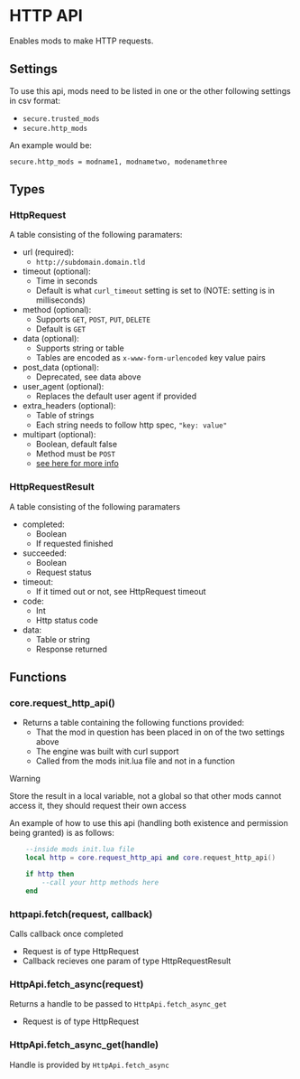 # HTTP API

Enables mods to make HTTP requests.

## Settings

To use this api, mods need to be listed in one or the other following 
settings in csv format:
* `secure.trusted_mods`
* `secure.http_mods`

An example would be:

```
secure.http_mods = modname1, modnametwo, modenamethree
```

## Types

### HttpRequest

A table consisting of the following paramaters:

* url (required): 
  * `http://subdomain.domain.tld`
* timeout (optional): 
  * Time in seconds
  * Default is what `curl_timeout` setting is set to (NOTE: setting is 
    in milliseconds)
* method (optional):
  * Supports `GET`, `POST`, `PUT`, `DELETE`
  * Default is `GET`
* data (optional):
  * Supports string or table
  * Tables are encoded as `x-www-form-urlencoded` key value pairs
* post_data (optional):
  * Deprecated, see data above
* user_agent (optional):
  * Replaces the default user agent if provided
* extra_headers (optional):
  * Table of strings
  * Each string needs to follow http spec, `"key: value"`
* multipart (optional):
  * Boolean, default false
  * Method must be `POST`
  * [see here for more info](https://en.wikipedia.org/wiki/MIME#Multipart_messages)

### HttpRequestResult

A table consisting of the following paramaters

* completed:
  * Boolean
  * If requested finished
* succeeded:
  * Boolean
  * Request status
* timeout:
  * If it timed out or not, see HttpRequest timeout
* code:
  * Int
  * Http status code
* data:
  * Table or string
  * Response returned

## Functions

### core.request_http_api()

* Returns a table containing the following functions provided:
  * That the mod in question has been placed in on of the two 
    settings above
  * The engine was built with curl support
  * Called from the mods init.lua file and not in a function

> [!WARNING]  
> Store the result in a local variable, not a global so that 
> other mods cannot access it, they should request their own 
> access

An example of how to use this api (handling both existence and permission 
being granted) is as follows:
```lua
    --inside mods init.lua file
    local http = core.request_http_api and core.request_http_api()

    if http then
        --call your http methods here
    end
```

### httpapi.fetch(request, callback)

Calls callback once completed

* Request is of type HttpRequest
* Callback recieves one param of type HttpRequestResult

### HttpApi.fetch_async(request)

Returns a handle to be passed to `HttpApi.fetch_async_get`

* Request is of type HttpRequest

### HttpApi.fetch_async_get(handle)

Handle is provided by `HttpApi.fetch_async`